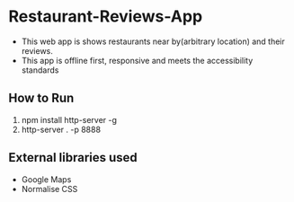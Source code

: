 # Restaurant-Reviews-App
- This web app is shows restaurants near by(arbitrary location) and their reviews.
- This app is offline first, responsive and meets the accessibility standards

## How to Run
1. npm install http-server -g
2. http-server . -p 8888

## External libraries used
- Google Maps
- Normalise CSS
